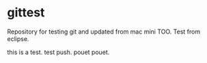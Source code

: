 # gittest
Repository for testing git and updated from mac mini TOO.
Test from eclipse.

this is a test.
test push.
pouet pouet.
